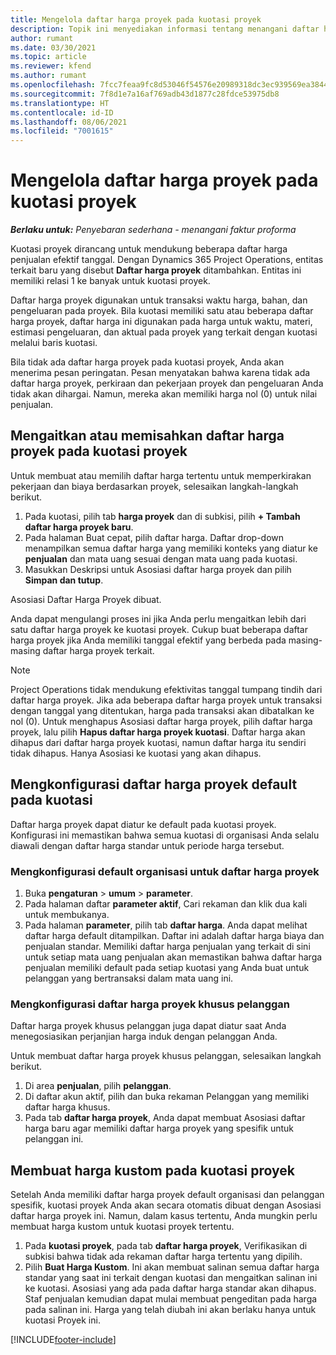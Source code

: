 ```yaml
---
title: Mengelola daftar harga proyek pada kuotasi proyek
description: Topik ini menyediakan informasi tentang menangani daftar harga proyek di kuotasi.
author: rumant
ms.date: 03/30/2021
ms.topic: article
ms.reviewer: kfend
ms.author: rumant
ms.openlocfilehash: 7fcc7feaa9fc8d53046f54576e20989318dc3ec939569ea3844b18097512a24b
ms.sourcegitcommit: 7f8d1e7a16af769adb43d1877c28fdce53975db8
ms.translationtype: HT
ms.contentlocale: id-ID
ms.lasthandoff: 08/06/2021
ms.locfileid: "7001615"
---
```

# <a name="manage-project-price-lists-on-project-quotes"></a>Mengelola daftar harga proyek pada kuotasi proyek 

_**Berlaku untuk:** Penyebaran sederhana - menangani faktur proforma_

Kuotasi proyek dirancang untuk mendukung beberapa daftar harga penjualan efektif tanggal. Dengan Dynamics 365 Project Operations, entitas terkait baru yang disebut **Daftar harga proyek** ditambahkan. Entitas ini memiliki relasi 1 ke banyak untuk kuotasi proyek.

Daftar harga proyek digunakan untuk transaksi waktu harga, bahan, dan pengeluaran pada proyek. Bila kuotasi memiliki satu atau beberapa daftar harga proyek, daftar harga ini digunakan pada harga untuk waktu, materi, estimasi pengeluaran, dan aktual pada proyek yang terkait dengan kuotasi melalui baris kuotasi.

Bila tidak ada daftar harga proyek pada kuotasi proyek, Anda akan menerima pesan peringatan. Pesan menyatakan bahwa karena tidak ada daftar harga proyek, perkiraan dan pekerjaan proyek dan pengeluaran Anda tidak akan dihargai. Namun, mereka akan memiliki harga nol (0) untuk nilai penjualan.

## <a name="associate-or-disassociate-a-project-price-list-on-a-project-quote"></a>Mengaitkan atau memisahkan daftar harga proyek pada kuotasi proyek

Untuk membuat atau memilih daftar harga tertentu untuk memperkirakan pekerjaan dan biaya berdasarkan proyek, selesaikan langkah-langkah berikut.

1. Pada kuotasi, pilih tab **harga proyek** dan di subkisi, pilih **+ Tambah daftar harga proyek baru**.
2. Pada halaman Buat cepat, pilih daftar harga. Daftar drop-down menampilkan semua daftar harga yang memiliki konteks yang diatur ke **penjualan** dan mata uang sesuai dengan mata uang pada kuotasi.
4. Masukkan Deskripsi untuk Asosiasi daftar harga proyek dan pilih **Simpan dan tutup**.

Asosiasi Daftar Harga Proyek dibuat.

Anda dapat mengulangi proses ini jika Anda perlu mengaitkan lebih dari satu daftar harga proyek ke kuotasi proyek. Cukup buat beberapa daftar harga proyek jika Anda memiliki tanggal efektif yang berbeda pada masing-masing daftar harga proyek terkait.

> [!NOTE]
> Project Operations tidak mendukung efektivitas tanggal tumpang tindih dari daftar harga proyek. Jika ada beberapa daftar harga proyek untuk transaksi dengan tanggal yang ditentukan, harga pada transaksi akan dibatalkan ke nol (0).
Untuk menghapus Asosiasi daftar harga proyek, pilih daftar harga proyek, lalu pilih **Hapus daftar harga proyek kuotasi**. Daftar harga akan dihapus dari daftar harga proyek kuotasi, namun daftar harga itu sendiri tidak dihapus. Hanya Asosiasi ke kuotasi yang akan dihapus.

## <a name="set-up-default-project-price-lists-on-a-quote"></a>Mengkonfigurasi daftar harga proyek default pada kuotasi

Daftar harga proyek dapat diatur ke default pada kuotasi proyek. Konfigurasi ini memastikan bahwa semua kuotasi di organisasi Anda selalu diawali dengan daftar harga standar untuk periode harga tersebut.

### <a name="set-up-organizational-default-for-project-price-lists"></a>Mengkonfigurasi default organisasi untuk daftar harga proyek

1. Buka **pengaturan** > **umum** > **parameter**.
2. Pada halaman daftar **parameter aktif**, Cari rekaman dan klik dua kali untuk membukanya. 
3. Pada halaman **parameter**, pilih tab **daftar harga**. Anda dapat melihat daftar harga default ditampilkan. Daftar ini adalah daftar harga biaya dan penjualan standar. Memiliki daftar harga penjualan yang terkait di sini untuk setiap mata uang penjualan akan memastikan bahwa daftar harga penjualan memiliki default pada setiap kuotasi yang Anda buat untuk pelanggan yang bertransaksi dalam mata uang ini.

### <a name="set-up-customer-specific-project-price-lists"></a>Mengkonfigurasi daftar harga proyek khusus pelanggan

Daftar harga proyek khusus pelanggan juga dapat diatur saat Anda menegosiasikan perjanjian harga induk dengan pelanggan Anda.

Untuk membuat daftar harga proyek khusus pelanggan, selesaikan langkah berikut.

1. Di area **penjualan**, pilih **pelanggan**.
2. Di daftar akun aktif, pilih dan buka rekaman Pelanggan yang memiliki daftar harga khusus.
3. Pada tab **daftar harga proyek**, Anda dapat membuat Asosiasi daftar harga baru agar memiliki daftar harga proyek yang spesifik untuk pelanggan ini.

## <a name="create-custom-pricing-on-a-project-quote"></a>Membuat harga kustom pada kuotasi proyek

Setelah Anda memiliki daftar harga proyek default organisasi dan pelanggan spesifik, kuotasi proyek Anda akan secara otomatis dibuat dengan Asosiasi daftar harga proyek ini. Namun, dalam kasus tertentu, Anda mungkin perlu membuat harga kustom untuk kuotasi proyek tertentu. 

1. Pada **kuotasi proyek**, pada tab **daftar harga proyek**, Verifikasikan di subkisi bahwa tidak ada rekaman daftar harga tertentu yang dipilih.
2. Pilih **Buat Harga Kustom**. Ini akan membuat salinan semua daftar harga standar yang saat ini terkait dengan kuotasi dan mengaitkan salinan ini ke kuotasi. Asosiasi yang ada pada daftar harga standar akan dihapus. Staf penjualan kemudian dapat mulai membuat pengeditan pada harga pada salinan ini. Harga yang telah diubah ini akan berlaku hanya untuk kuotasi Proyek ini.


[!INCLUDE[footer-include](../../includes/footer-banner.md)]
